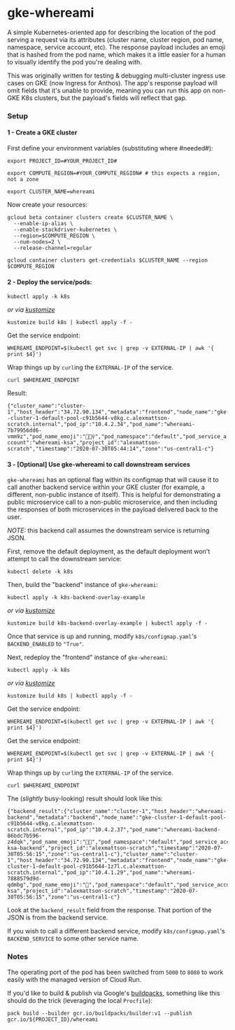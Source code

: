 # gke-whereami

A simple Kubernetes-oriented app for describing the location of the pod serving a request via its attributes (cluster name, cluster region, pod name, namespace, service account, etc). The response payload includes an emoji that is hashed from the pod name, which makes it a little easier for a human to visually identify the pod you're dealing with.

This was originally written for testing & debugging multi-cluster ingress use cases on GKE (now Ingress for Anthos). The app's response payload will omit fields that it's unable to provide, meaning you can run this app on non-GKE K8s clusters, but the payload's fields will reflect that gap.

### Setup

#### 1 - Create a GKE cluster 

First define your environment variables (substituting where #needed#):

```
export PROJECT_ID=#YOUR_PROJECT_ID#

export COMPUTE_REGION=#YOUR_COMPUTE_REGION# # this expects a region, not a zone

export CLUSTER_NAME=whereami
```

Now create your resources:

```
gcloud beta container clusters create $CLUSTER_NAME \
  --enable-ip-alias \
  --enable-stackdriver-kubernetes \
  --region=$COMPUTE_REGION \
  --num-nodes=2 \
  --release-channel=regular

gcloud container clusters get-credentials $CLUSTER_NAME --region $COMPUTE_REGION
```

#### 2 - Deploy the service/pods:

```kubectl apply -k k8s```

*or via [kustomize](https://kustomize.io/)*

```kustomize build k8s | kubectl apply -f -```

Get the service endpoint:
```
WHEREAMI_ENDPOINT=$(kubectl get svc | grep -v EXTERNAL-IP | awk '{ print $4}')
```

Wrap things up by `curl`ing the `EXTERNAL-IP` of the service. 

```curl $WHEREAMI_ENDPOINT```

Result:

```{"cluster_name":"cluster-1","host_header":"34.72.90.134","metadata":"frontend","node_name":"gke-cluster-1-default-pool-c91b5644-v8kg.c.alexmattson-scratch.internal","pod_ip":"10.4.2.34","pod_name":"whereami-7b79956dd6-vmm9z","pod_name_emoji":"🧚🏼‍♀️","pod_namespace":"default","pod_service_account":"whereami-ksa","project_id":"alexmattson-scratch","timestamp":"2020-07-30T05:44:14","zone":"us-central1-c"}```


#### 3 - [Optional] Use gke-whereami to call downstream services 

`gke-whereami` has an optional flag within its configmap that will cause it to call another backend service within your GKE cluster (for example, a different, non-public instance of itself). This is helpful for demonstrating a public microservice call to a non-public microservice, and then including the responses of both microservices in the payload delivered back to the user.  

*NOTE:* this backend call assumes the downstream service is returning JSON.

First, remove the default deployment, as the default deployment won't attempt to call the downstream service:

```kubectl delete -k k8s```

Then, build the "backend" instance of `gke-whereami`:

```kubectl apply -k k8s-backend-overlay-example```

*or via [kustomize](https://kustomize.io/)*

```kustomize build k8s-backend-overlay-example | kubectl apply -f -```

Once that service is up and running, modify `k8s/configmap.yaml`'s `BACKEND_ENABLED` to `"True"`.

Next, redeploy the "frontend" instance of `gke-whereami`:

```kubectl apply -k k8s```

*or via [kustomize](https://kustomize.io/)*

```kustomize build k8s | kubectl apply -f -```

Get the service endpoint:
```
WHEREAMI_ENDPOINT=$(kubectl get svc | grep -v EXTERNAL-IP | awk '{ print $4}')
```

Get the service endpoint:
```
WHEREAMI_ENDPOINT=$(kubectl get svc | grep -v EXTERNAL-IP | awk '{ print $4}')
```

Wrap things up by `curl`ing the `EXTERNAL-IP` of the service. 

```curl $WHEREAMI_ENDPOINT```

The (*slightly* busy-looking) result should look like this:

```
{"backend_result":{"cluster_name":"cluster-1","host_header":"whereami-backend","metadata":"backend","node_name":"gke-cluster-1-default-pool-c91b5644-v8kg.c.alexmattson-scratch.internal","pod_ip":"10.4.2.37","pod_name":"whereami-backend-86bdc7b596-z4dqk","pod_name_emoji":"💪🏾","pod_namespace":"default","pod_service_account":"whereami-ksa-backend","project_id":"alexmattson-scratch","timestamp":"2020-07-30T05:56:15","zone":"us-central1-c"},"cluster_name":"cluster-1","host_header":"34.72.90.134","metadata":"frontend","node_name":"gke-cluster-1-default-pool-c91b5644-1z7l.c.alexmattson-scratch.internal","pod_ip":"10.4.1.29","pod_name":"whereami-7888579d9d-qdmbg","pod_name_emoji":"🧜","pod_namespace":"default","pod_service_account":"whereami-ksa","project_id":"alexmattson-scratch","timestamp":"2020-07-30T05:56:15","zone":"us-central1-c"}
```

Look at the `backend_result` field from the response. That portion of the JSON is from the backend service.

If you wish to call a different backend service, modify `k8s/configmap.yaml`'s `BACKEND_SERVICE` to some other service name. 


### Notes

The operating port of the pod has been switched from `5000` to `8080` to work easily with the managed version of Cloud Run.

If you'd like to build & publish via Google's [buildpacks](https://github.com/GoogleCloudPlatform/buildpacks), something like this should do the trick (leveraging the local `Procfile`):

```pack build --builder gcr.io/buildpacks/builder:v1 --publish gcr.io/${PROJECT_ID}/whereami```

